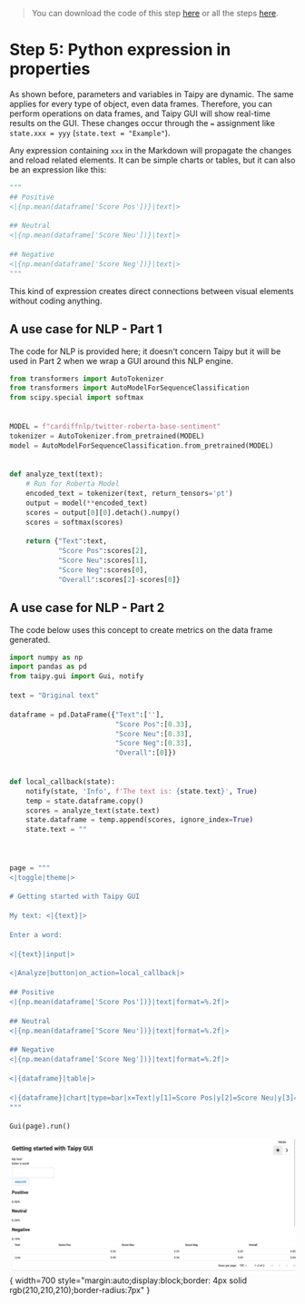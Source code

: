 > You can download the code of this step [here](../src/step_05.py) or all the steps [here](https://github.com/Avaiga/taipy-getting-started-gui/tree/develop/src).

# Step 5: Python expression in properties

As shown before, parameters and variables in Taipy are dynamic. The same applies for every type of object, even data frames. Therefore, you can perform operations on data frames, and Taipy GUI will show real-time results on the GUI. These changes occur through the `=` assignment like `state.xxx = yyy` (`state.text = "Example"`).

Any expression containing `xxx` in the Markdown will propagate the changes and reload related elements. It can be  simple charts or tables, but it can also be an expression like this:

```python
"""
## Positive
<|{np.mean(dataframe['Score Pos'])}|text|>

## Neutral
<|{np.mean(dataframe['Score Neu'])}|text|>

## Negative
<|{np.mean(dataframe['Score Neg'])}|text|>
"""
```

This kind of expression creates direct connections between visual elements without coding anything.


## A use case for NLP - Part 1

The code for NLP is provided here; it doesn't concern Taipy but it will be used in Part 2 when we wrap a GUI around this NLP engine.


```python
from transformers import AutoTokenizer
from transformers import AutoModelForSequenceClassification
from scipy.special import softmax


MODEL = f"cardiffnlp/twitter-roberta-base-sentiment"
tokenizer = AutoTokenizer.from_pretrained(MODEL)
model = AutoModelForSequenceClassification.from_pretrained(MODEL)


def analyze_text(text):
    # Run for Roberta Model
    encoded_text = tokenizer(text, return_tensors='pt')
    output = model(**encoded_text)
    scores = output[0][0].detach().numpy()
    scores = softmax(scores)
    
    return {"Text":text,
            "Score Pos":scores[2],
            "Score Neu":scores[1],
            "Score Neg":scores[0],
            "Overall":scores[2]-scores[0]}

```


## A use case for NLP - Part 2

The code below uses this concept to create metrics on the data frame generated. 


```python     
import numpy as np
import pandas as pd 
from taipy.gui import Gui, notify

text = "Original text"

dataframe = pd.DataFrame({"Text":[''],
                          "Score Pos":[0.33],
                          "Score Neu":[0.33],
                          "Score Neg":[0.33],
                          "Overall":[0]})


def local_callback(state):
    notify(state, 'Info', f'The text is: {state.text}', True)
    temp = state.dataframe.copy()
    scores = analyze_text(state.text)
    state.dataframe = temp.append(scores, ignore_index=True)
    state.text = ""



page = """
<|toggle|theme|>

# Getting started with Taipy GUI

My text: <|{text}|>

Enter a word:

<|{text}|input|>

<|Analyze|button|on_action=local_callback|>

## Positive
<|{np.mean(dataframe['Score Pos'])}|text|format=%.2f|>

## Neutral
<|{np.mean(dataframe['Score Neu'])}|text|format=%.2f|>

## Negative
<|{np.mean(dataframe['Score Neg'])}|text|format=%.2f|>

<|{dataframe}|table|>

<|{dataframe}|chart|type=bar|x=Text|y[1]=Score Pos|y[2]=Score Neu|y[3]=Score Neg|y[4]=Overall|color[1]=green|color[2]=grey|color[3]=red|type[4]=line|>
"""

Gui(page).run()
```


![Python expression](result.png){ width=700 style="margin:auto;display:block;border: 4px solid rgb(210,210,210);border-radius:7px" }
